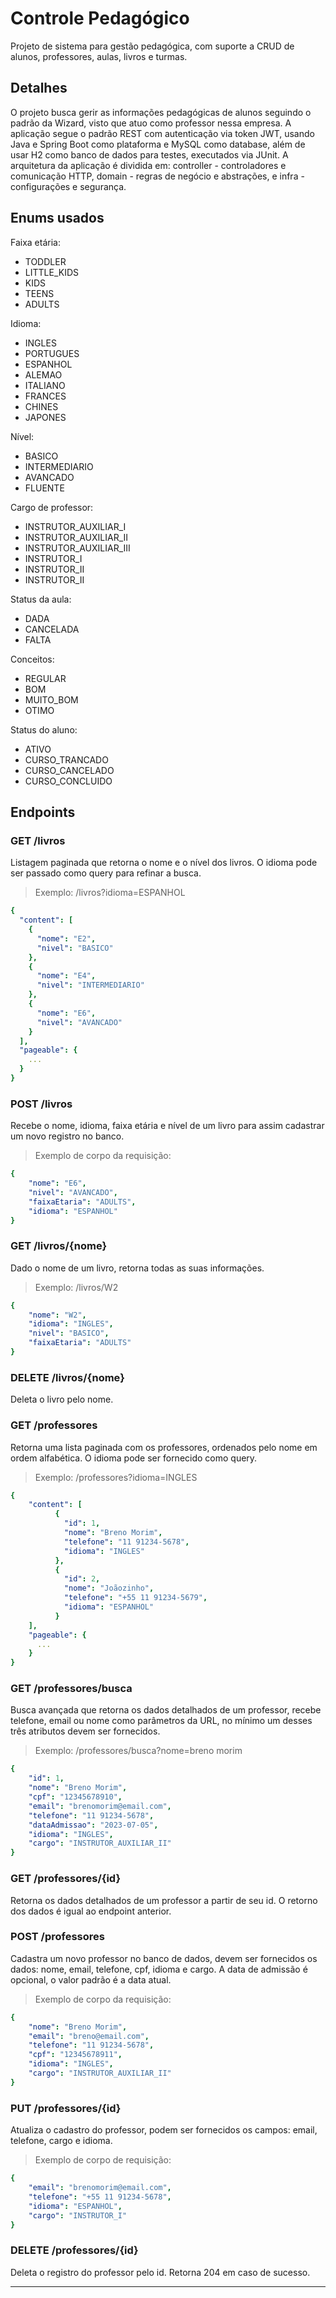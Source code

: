 # Controle Pedagógico

Projeto de sistema para gestão pedagógica, com suporte a CRUD de alunos, professores, aulas, livros e turmas.

## Detalhes

O projeto busca gerir as informações pedagógicas de alunos seguindo o padrão da Wizard, visto que atuo como professor nessa empresa. A aplicação segue o padrão REST com autenticação via token JWT, usando Java e Spring Boot como plataforma e MySQL como database, além de usar H2 como banco de dados para testes, executados via JUnit. A arquitetura da aplicação é dividida em: controller - controladores e comunicação HTTP, domain - regras de negócio e abstrações, e infra - configurações e segurança. 

## Enums usados

Faixa etária:

- TODDLER
- LITTLE_KIDS
- KIDS
- TEENS
- ADULTS

Idioma:

- INGLES
- PORTUGUES
- ESPANHOL
- ALEMAO
- ITALIANO
- FRANCES
- CHINES
- JAPONES

Nível:

- BASICO
- INTERMEDIARIO
- AVANCADO
- FLUENTE

Cargo de professor:

- INSTRUTOR_AUXILIAR_I
- INSTRUTOR_AUXILIAR_II
- INSTRUTOR_AUXILIAR_III
- INSTRUTOR_I
- INSTRUTOR_II
- INSTRUTOR_II

Status da aula:

- DADA
- CANCELADA
- FALTA

Conceitos:

- REGULAR
- BOM
- MUITO_BOM
- OTIMO

Status do aluno:

- ATIVO
- CURSO_TRANCADO
- CURSO_CANCELADO
- CURSO_CONCLUIDO

## Endpoints

### GET /livros

Listagem paginada que retorna o nome e o nível dos livros. O idioma pode ser passado como query para refinar a busca. 

> Exemplo: /livros?idioma=ESPANHOL

```yaml
{
  "content": [
    {
      "nome": "E2",
      "nivel": "BASICO"
    },
    {
      "nome": "E4",
      "nivel": "INTERMEDIARIO"
    },
    {
      "nome": "E6",
      "nivel": "AVANCADO"
    }
  ],
  "pageable": {
    ...
  }
}
``` 

### POST /livros

Recebe o nome, idioma, faixa etária e nível de um livro para assim cadastrar um novo registro no banco.

> Exemplo de corpo da requisição:

```yaml
{
	"nome": "E6",
	"nivel": "AVANCADO",
	"faixaEtaria": "ADULTS",
	"idioma": "ESPANHOL"
}
``` 

### GET /livros/{nome}

Dado o nome de um livro, retorna todas as suas informações.

> Exemplo: /livros/W2

```yaml
{
	"nome": "W2",
	"idioma": "INGLES",
	"nivel": "BASICO",
	"faixaEtaria": "ADULTS"
}
```

### DELETE /livros/{nome}

Deleta o livro pelo nome.

### GET /professores

Retorna uma lista paginada com os professores, ordenados pelo nome em ordem alfabética. O idioma pode ser fornecido como query. 

> Exemplo: /professores?idioma=INGLES

```yaml
{
	"content": [
          {
            "id": 1,
            "nome": "Breno Morim",
            "telefone": "11 91234-5678",
            "idioma": "INGLES"
          },
          {
            "id": 2,
            "nome": "Joãozinho",
            "telefone": "+55 11 91234-5679",
            "idioma": "ESPANHOL"
          }
	],
	"pageable": {
      ...
    }
}
``` 

### GET /professores/busca

Busca avançada que retorna os dados detalhados de um professor, recebe telefone, email ou nome como parâmetros da URL, no mínimo um desses três atributos devem ser fornecidos.

> Exemplo: /professores/busca?nome=breno morim

```yaml
{
	"id": 1,
	"nome": "Breno Morim",
	"cpf": "12345678910",
	"email": "brenomorim@email.com",
	"telefone": "11 91234-5678",
	"dataAdmissao": "2023-07-05",
	"idioma": "INGLES",
	"cargo": "INSTRUTOR_AUXILIAR_II"
}
``` 

### GET /professores/{id}

Retorna os dados detalhados de um professor a partir de seu id. O retorno dos dados é igual ao endpoint anterior.

### POST /professores

Cadastra um novo professor no banco de dados, devem ser fornecidos os dados: nome, email, telefone, cpf, idioma e cargo. A data de admissão é opcional, o valor padrão é a data atual.

> Exemplo de corpo da requisição: 

```yaml
{
	"nome": "Breno Morim",
	"email": "breno@email.com",
	"telefone": "11 91234-5678",
	"cpf": "12345678911",
	"idioma": "INGLES",
	"cargo": "INSTRUTOR_AUXILIAR_II"
}
```

### PUT /professores/{id}

Atualiza o cadastro do professor, podem ser fornecidos os campos: email, telefone, cargo e idioma.

> Exemplo de corpo de requisição:

```yaml
{
	"email": "brenomorim@email.com",
	"telefone": "+55 11 91234-5678",
	"idioma": "ESPANHOL",
	"cargo": "INSTRUTOR_I"
}
```

### DELETE /professores/{id}

Deleta o registro do professor pelo id. Retorna 204 em caso de sucesso.

---
